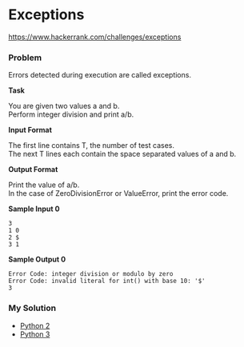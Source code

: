 # Exceptions

https://www.hackerrank.com/challenges/exceptions

### Problem

Errors detected during execution are called exceptions.

**Task**

You are given two values a and b.   
Perform integer division and print a/b.

**Input Format**

The first line contains T, the number of test cases.   
The next T lines each contain the space separated values of a and b.

**Output Format**

Print the value of a/b.   
In the case of ZeroDivisionError or ValueError, print the error code.

**Sample Input 0**

```
3
1 0
2 $
3 1
```

**Sample Output 0**

```
Error Code: integer division or modulo by zero
Error Code: invalid literal for int() with base 10: '$'
3
```

### My Solution

- [Python 2](python2.py)
- [Python 3](python3.py)